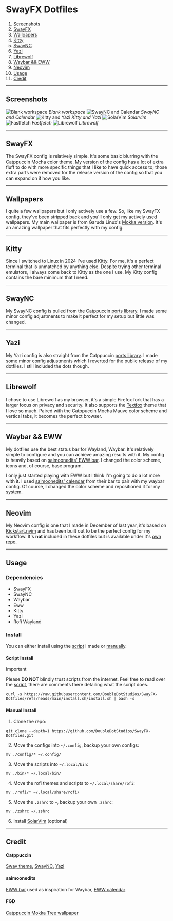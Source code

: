 # SwayFX Dotfiles

1. [Screenshots](#screenshots)
2. [SwayFX](#swayfx)
3. [Wallpapers](#wallpapers)
4. [Kitty](#kitty)
5. [SwayNC](#swaync)
6. [Yazi](#yazi)
7. [Librewolf](#librewolf)
8. [Waybar && EWW](#waybar--eww)
9. [Neovim](#neovim)
10. [Usage](#usage)
11. [Credit](#credit)

***

## Screenshots
![Blank workspace](./Blank.png)
*Blank workspace*
![SwayNC and Calendar](./Populated.png)
*SwayNC and Calendar*
![Kitty and Yazi](./Kitty-Yazi.png)
*Kitty and Yazi*
![SolarVim](./SolarVim.png)
*Solarvim*
![Fastfetch](./Fetch.png)
*Fastfetch*
![Librewolf](./Librewolf.png)
*Librewolf*

***

## SwayFX
The SwayFX config is relatively simple. It's some basic blurring with the Catppuccin Mocha color theme. My version of the config has a lot of extra fluff to do with more specific things that I like to have quick access to; those extra parts were removed for the release version of the config so that you can expand on it how you like.

***

## Wallpapers
I quite a few wallpapers but I only actively use a few. So, like my SwayFX config, they've been stripped back and you'll only get my actively used wallpapers. My main wallpaper is from Garuda Linux's [Mokka version](https://garudalinux.org/editions). It's an amazing wallpaper that fits perfectly with my config.

***

## Kitty
Since I switched to Linux in 2024 I've used Kitty. For me, it's a perfect terminal that is unmatched by anything else. Despite trying other terminal emulators, I always come back to Kitty as the one I use. My Kitty config contains the bare minimum that I need.

***

## SwayNC
My SwayNC config is pulled from the Catppuccin [ports library](https://catppuccin.com/ports/?q=swaync). I made some minor config adjustments to make it perfect for my setup but little was changed.

***

## Yazi
My Yazi config is also straight from the Catppuccin [ports library](https://catppuccin.com/ports/?q=yazi). I made some minor config adjustments which I reverted for the public release of my dotfiles. I still included the dots though.

***

## Librewolf
I chose to use Librewolf as my browser, it's a simple Firefox fork that has a larger focus on privacy and security. It also supports the [Textfox](https://github.com/adriankarlen/textfox) theme that I love so much. Paired with the Catppuccin Mocha Mauve color scheme and vertical tabs, it becomes the perfect browser.

***

## Waybar && EWW
My dotfiles use the best status bar for Wayland, Waybar. It's relatively simple to configure and you can achieve amazing results with it. My config is heavily based on [saimoonedits' EWW bar](https://github.com/Saimoomedits/eww-widgets). I changed the color scheme, icons and, of course, base program.

I only just started playing with EWW but I think I'm going to do a lot more with it. I used [saimoonedits' calendar](https://github.com/Saimoomedits/eww-widgets) from their bar to pair with my waybar config. Of course, I changed the color scheme and repositioned it for my system.

***

## Neovim
My Neovim config is one that I made in December of last year, it's based on [Kickstart.nvim](https://github.com/nvim-lua/kickstart.nvim) and has been built out to be the perfect config for my workflow. It's **not** included in these dotfiles but is available under it's [own repo](https://github.com/DoubleDotStudios/SolarVim).

***

## Usage
### Dependencies
- SwayFX
- SwayNC
- Waybar
- Eww
- Kitty
- Yazi
- Rofi Wayland

### Install
You can either install using the [script](#script-install) I made or [manually](#manual-install).

#### Script Install
> [!IMPORTANT]
> Please **DO NOT** blindly trust scripts from the internet.
> Feel free to read over the [script](../install.sh), there are comments there detailing what the script does.
```console
curl -s https://raw.githubusercontent.com/DoubleDotStudios/SwayFX-Dotfiles/refs/heads/main/install.sh/install.sh | bash -s
```

#### Manual Install
1. Clone the repo:
```console
git clone --depth=1 https://github.com/DoubleDotStudios/SwayFX-Dotfiles.git
```

2. Move the configs into `~/.config`, backup your own configs:
```console
mv ./config/* ~/.config/
```

3. Move the scripts into `~/.local/bin`:
```console
mv ./bin/* ~/.local/bin/
```

4. Move the rofi themes and scripts to `~/.local/share/rofi`:
```console
mv ./rofi/* ~/.local/share/rofi/
```

5. Move the `.zshrc` to `~`, backup your own `.zshrc`:
```console
mv ./zshrc ~/.zshrc
```

6. Install [SolarVim](https://github.com/DoubleDotStudios/SolarVim) (optional)

***

## Credit
#### Catppuccin
[Sway theme](https://catppuccin.com/ports/?q=i3%2Fsway), [SwayNC](https://catppuccin.com/ports/?q=swaync), [Yazi](https://catppuccin.com/ports/?q=yazi)

#### saimoonedits
[EWW bar](https://github.com/Saimoomedits/eww-widgets) used as inspiration for Waybar, [EWW calendar](https://github.com/Saimoomedits/eww-widgets)

#### FGD
[Catppuccin Mokka Tree wallpaper](https://gitlab.com/garuda-linux/themes-and-settings/settings/garuda-mokka/-/blob/main/wallpapers/Mokka-tree.jpg?ref_type=heads)
